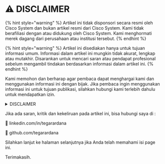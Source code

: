 # ⚠ DISCLAIMER

{% hint style="warning" %}
Artikel ini tidak disponsori secara resmi oleh Cisco System dan bukan artikel resmi dari Cisco System. Kami tidak berafiliasi dengan atau didukung oleh Cisco System. Kami menghormati merek dagang dari perusahaan atau institusi tersebut.
{% endhint %}

{% hint style="warning" %}
Artikel ini disediakan hanya untuk tujuan informasi umum. Informasi dalam artikel ini mungkin tidak akurat, lengkap atau mutakhir. Disarankan untuk mencari saran atau pendapat profesional sebelum mengambil tindakan berdasarkan informasi dalam artikel ini.
{% endhint %}

Kami memohon dan berharap agar pembaca dapat menghargai kami dan menggunakan informasi ini dengan bijak. Jika pembaca ingin menggunakan informasi ini untuk tujuan publikasi, silahkan hubungi kami terlebih dahulu untuk mendapatkan izin.

<details>

<summary>DISCLAIMER</summary>

Perlu diingat bahwa konten artikel dan postingan yang terdapat di blog ini bersifat informatif dan edukatif semata. Saya adalah seorang entusiast jaringan komputer yang berbagi pengetahuan, tutorial, dokumentasi, dan studi kasus tentang jaringan komputer, namun blog ini tidak memiliki afiliasi resmi dengan merek dagang, produk, atau perusahaan tertentu.

Segala informasi yang disajikan di sini didasarkan pada pengalaman pribadi, penelitian, dan referensi dari berbagai sumber terpercaya. Namun, penting untuk diingat bahwa teknologi dan jaringan komputer terus berkembang, dan informasi dapat berubah dari waktu ke waktu.

Semua tindakan yang Anda ambil berdasarkan informasi di blog ini adalah tanggung jawab Anda sendiri. Saya tidak bertanggung jawab atas kerugian atau masalah yang mungkin timbul akibat penggunaan informasi dari blog ini.

Selalu lakukan penelitian lebih lanjut dan konsultasikan dengan ahli atau profesional terkait sebelum mengimplementasikan apa pun yang Anda pelajari dari blog ini.

Saya berharap blog ini dapat memberikan manfaat dan wawasan yang berharga tentang jaringan komputer bagi Anda. Terima kasih telah mengunjungi dan membaca artikel-artikel di blog ini!

</details>

Jika ada saran, kritik dan kekeliruan pada artikel ini, bisa hubungi saya di :&#x20;

🔗 linkedin.com/in/tegarardana

🔗 github.com/tegarardana

Silahkan lanjut ke halaman selanjutnya jika Anda telah memahami isi page ini.

Terimakasih.
